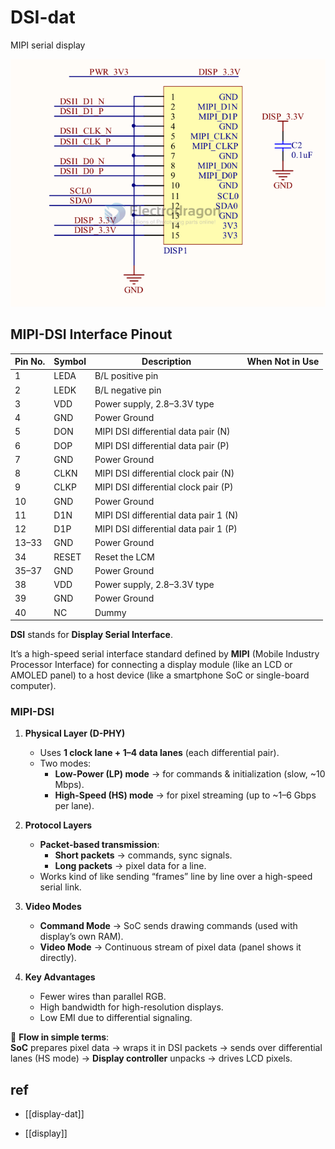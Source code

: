 
# DSI-dat 

MIPI serial display

![](2023-11-30-15-49-17.png)


## MIPI-DSI Interface Pinout

| Pin No. | Symbol   | Description                              | When Not in Use      |
|---------|----------|------------------------------------------|----------------------|
| 1       | LEDA     | B/L positive pin                         |                      |
| 2       | LEDK     | B/L negative pin                         |                      |
| 3       | VDD      | Power supply, 2.8–3.3V type              |                      |
| 4       | GND      | Power Ground                             |                      |
| 5       | DON      | MIPI DSI differential data pair (N)      |                      |
| 6       | DOP      | MIPI DSI differential data pair (P)      |                      |
| 7       | GND      | Power Ground                             |                      |
| 8       | CLKN     | MIPI DSI differential clock pair (N)     |                      |
| 9       | CLKP     | MIPI DSI differential clock pair (P)     |                      |
| 10      | GND      | Power Ground                             |                      |
| 11      | D1N      | MIPI DSI differential data pair 1 (N)    |                      |
| 12      | D1P      | MIPI DSI differential data pair 1 (P)    |                      |
| 13–33   | GND      | Power Ground                             |                      |
| 34      | RESET    | Reset the LCM                            |                      |
| 35–37   | GND      | Power Ground                             |                      |
| 38      | VDD      | Power supply, 2.8–3.3V type              |                      |
| 39      | GND      | Power Ground                             |                      |
| 40      | NC       | Dummy                                    |                      |


**DSI** stands for **Display Serial Interface**.  

It’s a high-speed serial interface standard defined by **MIPI** (Mobile Industry Processor Interface) for connecting a display module (like an LCD or AMOLED panel) to a host device (like a smartphone SoC or single-board computer).




### MIPI-DSI  

1. **Physical Layer (D-PHY)**
   - Uses **1 clock lane + 1–4 data lanes** (each differential pair).
   - Two modes:
     - **Low-Power (LP) mode** → for commands & initialization (slow, ~10 Mbps).
     - **High-Speed (HS) mode** → for pixel streaming (up to ~1–6 Gbps per lane).

2. **Protocol Layers**
   - **Packet-based transmission**:
     - **Short packets** → commands, sync signals.
     - **Long packets** → pixel data for a line.
   - Works kind of like sending “frames” line by line over a high-speed serial link.

3. **Video Modes**
   - **Command Mode** → SoC sends drawing commands (used with display’s own RAM).
   - **Video Mode** → Continuous stream of pixel data (panel shows it directly).

4. **Key Advantages**
   - Fewer wires than parallel RGB.
   - High bandwidth for high-resolution displays.
   - Low EMI due to differential signaling.

📌 **Flow in simple terms**:  
**SoC** prepares pixel data → wraps it in DSI packets → sends over differential lanes (HS mode) → **Display controller** unpacks → drives LCD pixels.



## ref 

- [[display-dat]]

- [[display]]